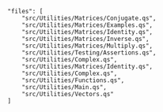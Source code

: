     "files": [
        "src/Utilities/Matrices/Conjugate.qs",
        "src/Utilities/Matrices/Examples.qs",
        "src/Utilities/Matrices/Identity.qs",
        "src/Utilities/Matrices/Inverse.qs",
        "src/Utilities/Matrices/Multiply.qs",
        "src/Utilities/Testing/Assertions.qs",
        "src/Utilities/Complex.qs",
        "src/Utilities/Matrices/Identity.qs",
        "src/Utilities/Complex.qs",
        "src/Utilities/Functions.qs",
        "src/Utilities/Main.qs",
        "src/Utilities/Vectors.qs"
    ]

